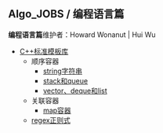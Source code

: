 ## Algo_JOBS / 编程语言篇

**编程语言篇**维护者：Howard Wonanut | Hui Wu

- [C++标准模板库](./C和C++/README.md)
  - 顺序容器
    - [string字符串](./C和C++/STL/string.md)
    - [stack和queue](./C和C++/STL/stack和queue.md)
    - [vector、deque和list](./C和C++/STL/vector和deque和list.md)
  - 关联容器
    - [map容器](./C和C++/STL/map.md)
  - [regex正则式](./C和C++/STL/regex.md)



